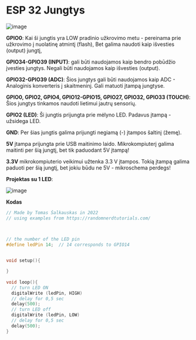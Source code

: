 # ESP 32 Jungtys


![image](https://user-images.githubusercontent.com/67558835/178195104-90e04b1e-1ec0-42ae-ae38-547738328c7c.png)

**GPIO0**: Kai ši jungtis yra LOW pradinio užkrovimo metu - pereinama prie užkrovimo į nuolatinę atmintį (flash), Bet galima naudoti kaip išvesties (output) jungtį,

**GPIO34-GPIO39 (INPUT)**: gali būti naudojamos kaip bendro pobūdžio įvesties jungtys. Negali būti naudojamos kaip išvesties (output).

**GPIO32-GPIO39 (ADC)**: Šios jungtys gali būti naudojamos kaip ADC - Analoginis konverteris į skaitmeninį. Gali matuoti įtampą jungtyse.

**GPIO0, GPIO2, GPIO4, GPIO12-GPIO15, GPIO27, GPIO32, GPIO33 (TOUCH)**: Šios jungtys tinkamos naudoti lietimui jautrų sensorių.

**GPIO2 (LED)**: Ši jungtis prijungta prie mėlyno LED. Padavus įtampą - užsidega LED.

**GND**: Per šias jungtis galima prijungti negiamą (-) įtampos šaltinį (žemę).

**5V** įtampa prijungta prie USB maitinimo laido. Mikrokompiuterį galima maitinti per šią jungtį, bet tik paduodant 5V įtampą!

**3.3V** mikrokompiuterio veikimui užtenka 3.3 V įtampos. Tokią įtampą galima paduoti per šią jungtį, bet jokiu būdu ne 5V - mikroschema perdegs!



**Projektas su 1 LED**:

![image](https://user-images.githubusercontent.com/67558835/181628430-5366b0d4-f7d7-4f1c-9800-049cf346d553.png)


**Kodas**

```C
// Made by Tomas Šalkauskas in 2022
// using examples from https://randomnerdtutorials.com/



// the number of the LED pin
#define ledPin 14;  // 14 corresponds to GPIO14

 
void setup(){

}
 
void loop(){
  // turn LED ON 
  digitalWrite (ledPin, HIGH)
  // delay for 0,5 sec
  delay(500);
  // turn LED off
  digitalWrite (ledPin, LOW)
  // delay for 0,5 sec
  delay(500);
}
```
